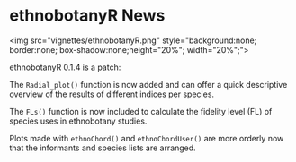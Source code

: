 # ethnobotanyR News
<img src="vignettes/ethnobotanyR.png" style="background:none; border:none; box-shadow:none;height="20%"; width="20%";">

ethnobotanyR 0.1.4 is a patch:

The `Radial_plot()` function is now added and can offer a quick descriptive overview of the results of different indices per species. 

The `FLs()` function is now included to calculate the fidelity level (FL) of species uses in ethnobotany studies. 

Plots made with `ethnoChord()` and `ethnoChordUser()`  are more orderly now that the informants and species lists are arranged. 